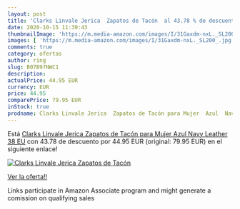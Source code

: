 ```yaml
---
layout: post
title: 'Clarks Linvale Jerica  Zapatos de Tacón  al 43.78 % de descuento'
date: 2020-10-15 11:39:43
thumbnailImage: 'https://m.media-amazon.com/images/I/31Gaxdm-nxL._SL200_.jpg'
images: [ 'https://m.media-amazon.com/images/I/31Gaxdm-nxL._SL200_.jpg' ]
comments: true
category: ofertas
author: ring
slug: B07B97NWC1
description:
actualPrice: 44.95 EUR
currency: EUR
price: 44.95
comparePrice: 79.95 EUR
inStock: true
prodname: Clarks Linvale Jerica  Zapatos de Tacón para Mujer  Azul  Navy Leather   38 EU
---
```


Está [Clarks Linvale Jerica  Zapatos de Tacón para Mujer  Azul  Navy Leather   38 EU](https://www.amazon.es/dp/B07B97NWC1/?tag=tolees-21) con 43.78 de descuento por 44.95 EUR (original: 79.95 EUR) en el siguiente enlace!

[![Clarks Linvale Jerica  Zapatos de Tacón ](https://m.media-amazon.com/images/I/31Gaxdm-nxL._SL200_.jpg)](https://www.amazon.es/dp/B07B97NWC1/?tag=tolees-21)

[Ver la oferta!!](https://www.amazon.es/dp/B07B97NWC1/?tag=tolees-21)

Links participate in Amazon Associate program and might generate a comission on qualifying sales


